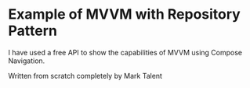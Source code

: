 # Example of MVVM with Repository Pattern

I have used a free API to show the capabilities of MVVM using Compose Navigation.

Written from scratch completely by Mark Talent
